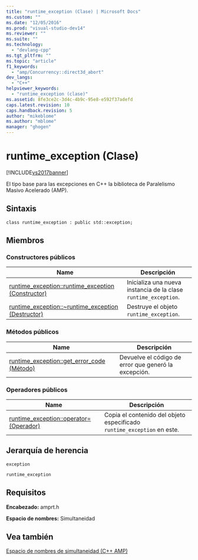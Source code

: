 ```yaml
---
title: "runtime_exception (Clase) | Microsoft Docs"
ms.custom: ""
ms.date: "12/05/2016"
ms.prod: "visual-studio-dev14"
ms.reviewer: ""
ms.suite: ""
ms.technology: 
  - "devlang-cpp"
ms.tgt_pltfrm: ""
ms.topic: "article"
f1_keywords: 
  - "amp/Concurrency::direct3d_abort"
dev_langs: 
  - "C++"
helpviewer_keywords: 
  - "runtime_exception (clase)"
ms.assetid: 8fe3ce2c-3d4c-4b9c-95e8-e592f37adefd
caps.latest.revision: 10
caps.handback.revision: 5
author: "mikeblome"
ms.author: "mblome"
manager: "ghogen"
---
```

# runtime_exception (Clase)
[!INCLUDE[vs2017banner](../../../assembler/inline/includes/vs2017banner.md)]

El tipo base para las excepciones en C\+\+ la biblioteca de Paralelismo Masivo Acelerado \(AMP\).  
  
## Sintaxis  
  
```  
class runtime_exception : public std::exception;  
```  
  
## Miembros  
  
### Constructores públicos  
  
|Name|Descripción|  
|----------|-----------------|  
|[runtime\_exception::runtime\_exception \(Constructor\)](../Topic/runtime_exception::runtime_exception%20Constructor.md)|Inicializa una nueva instancia de la clase `runtime_exception`.|  
|[runtime\_exception::~runtime\_exception \(Destructor\)](../Topic/runtime_exception::~runtime_exception%20Destructor.md)|Destruye el objeto `runtime_exception`.|  
  
### Métodos públicos  
  
|Name|Descripción|  
|----------|-----------------|  
|[runtime\_exception::get\_error\_code \(Método\)](../Topic/runtime_exception::get_error_code%20Method.md)|Devuelve el código de error que generó la excepción.|  
  
### Operadores públicos  
  
|Name|Descripción|  
|----------|-----------------|  
|[runtime\_exception::operator\= \(Operador\)](../Topic/runtime_exception::operator=%20Operator.md)|Copia el contenido del objeto especificado `runtime_exception` en este.|  
  
## Jerarquía de herencia  
 `exception`  
  
 `runtime_exception`  
  
## Requisitos  
 **Encabezado:** amprt.h  
  
 **Espacio de nombres:** Simultaneidad  
  
## Vea también  
 [Espacio de nombres de simultaneidad \(C\+\+ AMP\)](../../../parallel/amp/reference/concurrency-namespace-cpp-amp.md)